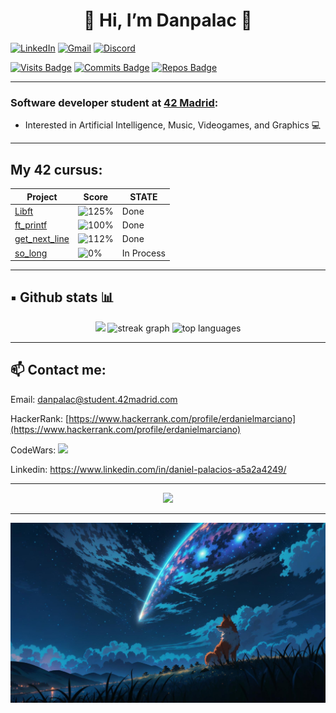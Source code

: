 
<h1 align="center">🦊 Hi, I’m Danpalac 🦊</h1>

[![LinkedIn](https://img.shields.io/static/v1?message=LinkedIn&logo=linkedin&label=&color=0077B5&logoColor=white&labelColor=&style=for-the-badge)](https://www.linkedin.com/in/daniel-palacios-a5a2a4249/)
[![Gmail](https://img.shields.io/static/v1?message=Gmail&logo=gmail&label=&color=D14836&logoColor=white&labelColor=&style=for-the-badge)](mailto:erdanielmarciano@gmail.com)
[![Discord](https://img.shields.io/static/v1?message=Discord&logo=discord&label=&color=7289DA&logoColor=white&labelColor=&style=for-the-badge)](https://discord.com/users/Leined17)</br>

[![Visits Badge](https://badges.pufler.dev/visits/Leined18/Leined18)](https:braydoncoyer.dev)
[![Commits Badge](https://badges.pufler.dev/commits/monthly/Leined18)](https:braydoncoyer.dev)
[![Repos Badge](https://badges.pufler.dev/repos/Leined18)](https:braydoncoyer.dev)

---

### Software developer student at [42 Madrid](https://www.42madrid.com/en):

- Interested in Artificial Intelligence, Music, Videogames, and Graphics 💻

---

##  My 42 cursus:

<div align="center">

| Project         | Score | STATE |
| --------------- | ----- | ----- |
| [Libft](https://github.com/Leined18/Libft)         | ![125%](https://progress-bar.dev/125) | Done |
| [ft_printf](https://github.com/Leined18/ft_printf) | ![100%](https://progress-bar.dev/100) | Done |
| [get_next_line](https://github.com/Leined18/get_next_line) | ![112%](https://progress-bar.dev/112) | Done |
| [so_long](https://github.com/Leined18/so_long) | ![0%](https://progress-bar.dev/0) | In Process |

</div>

---

## ▪️ Github stats 📊

<div align="center">

<img src="https://github-readme-stats.vercel.app/api?username=Leined18&theme=tokyonight&show_icons=true&hide_border=false&count_private=true" width="45%" />
<img src="https://github-readme-streak-stats.herokuapp.com/?user=Leined18&theme=tokyonight&hide_border=false" width="45%" alt="streak graph" />
<img src="https://github-readme-stats.vercel.app/api/top-langs/?username=Leined18&theme=tokyonight&layout=compact&hide_border=false" width="45%" alt="top languages" />

</div>

---

## 📫 Contact me:

<div align="left">

Email: danpalac@student.42madrid.com

HackerRank: [https://www.hackerrank.com/profile/erdanielmarciano](https://www.hackerrank.com/profile/erdanielmarciano)

CodeWars: [<img src="https://www.codewars.com/users/leined18/badges/small" />](https://www.codewars.com/users/leined18)

Linkedin: https://www.linkedin.com/in/daniel-palacios-a5a2a4249/

</div>

---
<div align="center">
  <img src="https://spotify-recently-played-readme.vercel.app/api?user=k95jc7brx61cgfgqo9bojn6c4" />
</div>

---

<img src="recourses/fox.jpeg" width="100%" />

